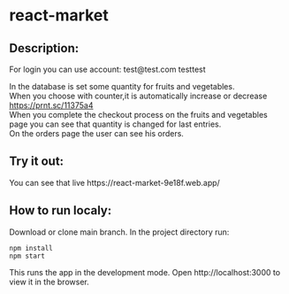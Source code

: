 # react-market

<h2>Description:</h2>
For login you can use account:
test@test.com
testtest

In the database is set some quantity for fruits and vegetables.<br>
When you choose with counter,it is automatically increase or decrease https://prnt.sc/11375a4 <br>
When you complete the checkout process on the fruits and vegetables page you can see that quantity is changed for last entries.<br>
On the orders page the user can see his orders.


<h2>Try it out:</h2>
You can see that live https://react-market-9e18f.web.app/

<h2>How to run localy:</h2>
Download or clone main branch. In the project directory run:

<code>npm install</code><br>
<code>npm start</code>
 
This runs the app in the development mode.
Open http://localhost:3000 to view it in the browser.
